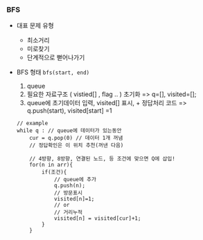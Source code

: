 ### BFS ###

* 대표 문제 유형
    * 최소거리
    * 미로찾기
    * 단계적으로 뻗어나가기


* BFS 형태
    `bfs(start, end)`
    1. queue
    2. 필요한 자료구조 ( vistied[] , flag .. ) 초기화
        => q=[], visited=[]; 
    3. queue에 초기데이터 입력, visited[] 표시, + 정답처리 코드 
        => q.push(start), visited[start] =1
    ```
    // example
    while q : // queue에 데이터가 있는동안
        cur = q.pop(0) // 데이터 1개 꺼냄
        // 정답확인은 이 위치 추천(꺼낸 다음)

        // 4방향, 8방향, 연결된 노드, 등 조건에 맞으면 Q에 삽입!
        for(n in arr){
            if(조건){
                // queue에 추가
                q.push(n);
                // 방문표시
                visited[n]=1;
                // or
                // 거리누적
                visited[n] = visited[cur]+1;
            }
        }

    ```


